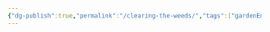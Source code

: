 ```yaml
---
{"dg-publish":true,"permalink":"/clearing-the-weeds/","tags":["gardenEntry"],"created":"2024-12-13T21:17:16.549+01:00"}
---
```


